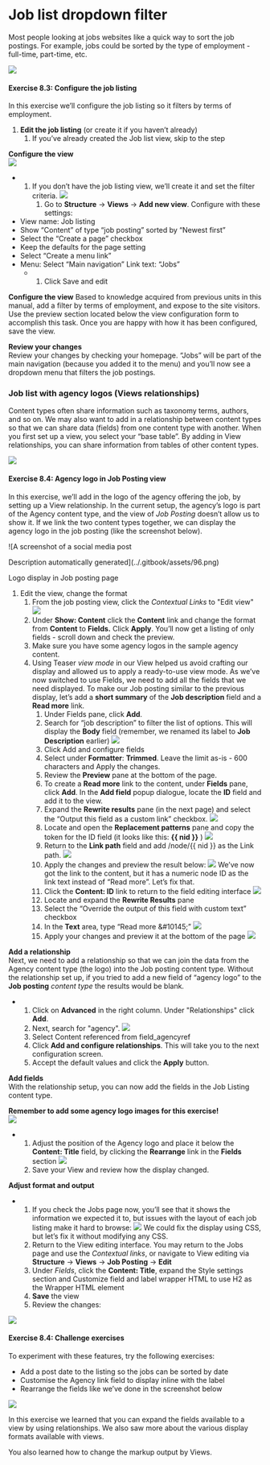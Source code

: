 # Job list dropdown filter

Most people looking at jobs websites like a quick way to sort the job postings. For example, jobs could be sorted by the type of employment - full-time, part-time, etc.

![](../.gitbook/assets/90%20%281%29.png)

#### **Exercise 8.3:** Configure the job listing

In this exercise we’ll configure the job listing so it filters by terms of employment.

1. **Edit the job listing** \(or create it if you haven’t already\)
   1. If you’ve already created the Job list view, skip to the step

**Configure the view**  
![](../.gitbook/assets/91%20%281%29.png)

* 1. If you don’t have the job listing view, we’ll create it and set the filter criteria. ![](../.gitbook/assets/92%20%281%29.png)
     1. Go to **Structure** → **Views** → **Add new view**. Configure with these settings:
* View name: Job listing
* Show “Content” of type “job posting” sorted by “Newest first”
* Select the “Create a page” checkbox
* Keep the defaults for the page setting
* Select “Create a menu link”
* Menu: Select “Main navigation” Link text: “Jobs”
  * 1. Click Save and edit

**Configure the view**
Based to knowledge acquired from previous units in this manual, add a filter by terms of employment, and expose to the site visitors. Use the preview section located below the view configuration form to accomplish this task. Once you are happy with how it has been configured, save the view.

**Review your changes**  
Review your changes by checking your homepage. “Jobs” will be part of the main navigation \(because you added it to the menu\) and you’ll now see a dropdown menu that filters the job postings.

### Job list with agency logos \(Views relationships\)

Content types often share information such as taxonomy terms, authors, and so on. We may also want to add in a relationship between content types so that we can share data \(fields\) from one content type with another. When you first set up a view, you select your “base table”. By adding in View relationships, you can share information from tables of other content types.

![](../.gitbook/assets/95%20%281%29.png)

#### **Exercise 8.4:** Agency logo in Job Posting view

In this exercise, we’ll add in the logo of the agency offering the job, by setting up a View relationship. In the current setup, the agency’s logo is part of the Agency content type, and the view of _Job Posting_ doesn’t allow us to show it. If we link the two content types together, we can display the agency logo in the job posting \(like the screenshot below\).

![A screenshot of a social media post

Description automatically generated](../.gitbook/assets/96.png)

Logo display in Job posting page

1. Edit the view, change the format
   1. From the job posting view, click the _Contextual Links_ to "Edit view" ![](../.gitbook/assets/97%20%281%29.png)
   2. Under **Show: Content** click the **Content** link and change the format from **Content** to **Fields.** Click **Apply**. You’ll now get a listing of only fields - scroll down and check the preview.
   3. Make sure you have some agency logos in the sample agency content.
   4. Using Teaser _view mode_ in our View helped us avoid crafting our display and allowed us to apply a ready-to-use view mode. As we’ve now switched to use Fields, we need to add all the fields that we need displayed. To make our Job posting similar to the previous display, let’s add a **short summary** of the **Job description** field and a **Read more** link.
      1. Under Fields pane, click **Add**.
      2. Search for “job description” to filter the list of options. This will display the **Body** field \(remember, we renamed its label to **Job Description** earlier\) ![](../.gitbook/assets/98.png)
      3. Click Add and configure fields
      4. Select under **Formatter**: **Trimmed**. Leave the limit as-is - 600 characters and Apply the changes.
      5. Review the **Preview** pane at the bottom of the page.
      6. To create a **Read more** link to the content, under **Fields** pane, click **Add**. In the **Add field** popup dialogue, locate the **ID** field and add it to the view.
      7. Expand the **Rewrite results** pane \(in the next page\) and select the “Output this field as a custom link” checkbox. ![](../.gitbook/assets/99%20%281%29.png)
      8. Locate and open the **Replacement patterns** pane and copy the token for the ID field \(it looks like this: **{{ nid }}** \) ![](../.gitbook/assets/100.png)
      9. Return to the **Link path** field and add /node/{{ nid }} as the Link path. ![](../.gitbook/assets/101%20%281%29.png)
      10. Apply the changes and preview the result below: ![](../.gitbook/assets/102%20%281%29.png) We’ve now got the link to the content, but it has a numeric node ID as the link text instead of “Read more”. Let’s fix that.
      11. Click the **Content: ID** link to return to the field editing interface ![](../.gitbook/assets/103%20%281%29.png)
      12. Locate and expand the **Rewrite Results** pane
      13. Select the “Override the output of this field with custom text” checkbox
      14. In the **Text** area, type “Read more &\#10145;” ![](../.gitbook/assets/104%20%281%29.png)
      15. Apply your changes and preview it at the bottom of the page ![](../.gitbook/assets/105.png)

**Add a relationship**  
Next, we need to add a relationship so that we can join the data from the Agency content type \(the logo\) into the Job posting content type. Without the relationship set up, if you tried to add a new field of “agency logo” to the **Job posting** _content type_ the results would be blank.

* 1. Click on **Advanced** in the right column. Under "Relationships" click **Add**.
  2. Next, search for "agency". ![](../.gitbook/assets/106.png)
  3. Select Content referenced from field\_agencyref
  4. Click **Add and configure relationships**. This will take you to the next configuration screen.
  5. Accept the default values and click the **Apply** button.

**Add fields**  
With the relationship setup, you can now add the fields in the Job Listing content type.

**Remember to add some agency logo images for this exercise!**  
![](../.gitbook/assets/110.png)

* 1. Adjust the position of the Agency logo and place it below the **Content: Title** field, by clicking the **Rearrange** link in the **Fields** section ![](../.gitbook/assets/111%20%281%29.png)
  2. Save your View and review how the display changed.

**Adjust format and output**

* 1. If you check the Jobs page now, you’ll see that it shows the information we expected it to, but issues with the layout of each job listing make it hard to browse: ![](../.gitbook/assets/112.png) We could fix the display using CSS, but let’s fix it without modifying any CSS.
  2. Return to the View editing interface. You may return to the Jobs page and use the _Contextual links_, or navigate to View editing via **Structure** → **Views** → **Job Posting** → **Edit**
  3. Under _Fields_, click the **Content: Title**, expand the Style settings section and Customize field and label wrapper HTML to use H2 as the Wrapper HTML element
  4. **Save** the view
  5. Review the changes:

![](../.gitbook/assets/113%20%281%29.png)

#### **Exercise 8.4:** Challenge exercises

To experiment with these features, try the following exercises:

* Add a post date to the listing so the jobs can be sorted by date
* Customise the Agency link field to display inline with the label
* Rearrange the fields like we’ve done in the screenshot below

![](../.gitbook/assets/114.png)

In this exercise we learned that you can expand the fields available to a view by using relationships. We also saw more about the various display formats available with views.

You also learned how to change the markup output by Views.

